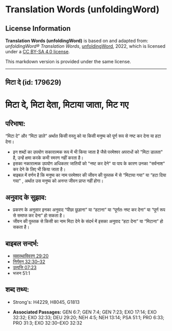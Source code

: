 # Translation Words (unfoldingWord)

## License Information

**Translation Words (unfoldingWord)** is based on and adapted from: _unfoldingWord® Translation Words_, [unfoldingWord](https://unfoldingword.org/utw), 2022, which is licensed under a [CC BY-SA 4.0 license](https://creativecommons.org/licenses/by-sa/4.0/legalcode.en).

This markdown version is provided under the same license.



--------------------------------

## मिटा दे (id: 179629)

मिटा दे, मिटा देता, मिटाया जाता, मिट गए
=======================================

परिभाषा:
--------

“मिटा दे” और “मिटा डाले” अर्थात किसी वस्तु को या किसी मनुष्य को पूर्ण रूप से नष्ट कर देना या हटा देना।

* इन शब्दों का उपयोग सकारात्मक रूप में भी किया जाता है जैसे परमेश्वर अपराधों को "मिटा डालता" है, उन्हें क्षमा करके कभी स्मरण नहीं करता है।
* इसका नकारात्मक उपयोग अधिकतर जातियों को "नष्ट कर देने" या पाप के कारण उनका "सर्वनाश" कर देने के लिए भी किया जाता है।
* बाइबल में वर्णन है कि मनुष्य का नाम परमेश्वर की जीवन की पुस्तक में से “मिटाया गया” या “हटा दिया गया” , अर्थात उस मनुष्य को अनन्त जीवन प्राप्त नहीं होगा।

अनुवाद के सुझाव:
----------------

* प्रकरण के अनुसार इनका अनुवाद “पीछा छुड़ाना” या “हटाना” या “पूर्णतः नष्ट कर देना” या “पूर्ण रूप से समाप्त कर देना” हो सकता है।
* जीवन की पुस्तक से किसी का नाम मिटा देने के संदर्भ में इसका अनुवाद “हटा देना” या “मिटाना” हो सकता है।

बाइबल सन्दर्भ:
--------------

* [व्यवस्थाविवरण 29:20](https://ref.ly/Deut29:20)
* [निर्गमन 32:30–32](https://ref.ly/Exod32:30-Exod32:32)
* [उत्पत्ति 07:23](https://ref.ly/Gen7:23)
* भजन 51:1

शब्द तथ्य:
----------

* Strong's: H4229, H8045, G1813

* **Associated Passages:** GEN 6:7; GEN 7:4; GEN 7:23; EXO 17:14; EXO 32:32; EXO 32:33; DEU 29:20; NEH 4:5; NEH 13:14; PSA 51:1; PRO 6:33; PRO 31:3; EXO 32:30–EXO 32:32

